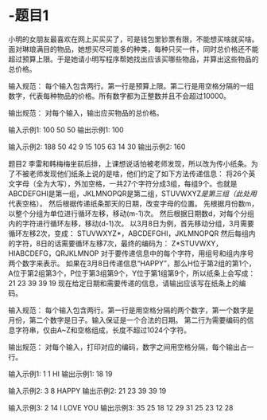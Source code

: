 # -题目1
小明的女朋友最喜欢在网上买买买了，可是钱包里钞票有限，不能想买啥就买啥。面对琳琅满目的物品，她想买尽可能多的种类，每种只买一件，同时总价格还不能超过预算上限。于是她请小明写程序帮她找出应该买哪些物品，并算出这些物品的总价格。

输入规范：
每个输入包含两行。第一行是预算上限。第二行是用空格分隔的一组数字，代表每种物品的价格。所有数字都为正整数并且不会超过10000。

输出规范：
对每个输入，输出应买物品的总价格。

输入示例1:
100
50 50
输出示例1:
100

输入示例2:
188
50 42 9 15 105 63 14 30
输出示例2:
160


题目2
李雷和韩梅梅坐前后排，上课想说话怕被老师发现，所以改为传小纸条。为了不被老师发现他们纸条上说的是啥，他们约定了如下方法传递信息：
将26个英文字母（全为大写），外加空格，一共27个字符分成3组，每组9个。也就是ABCDEFGHI是第一组，JKLMNOPQR是第二组，STUVWXYZ*是第三组（此处用*代表空格）。
然后根据传递纸条那天的日期，改变字母的位置。
先根据月份数m，以整个分组为单位进行循环左移，移动(m-1)次。
然后根据日期数d，对每个分组内的字符进行循环左移，移动(d-1)次。
以3月8日为例，首先移动分组，3月需要循环左移2次，变成：
STUVWXYZ*，ABCDEFGHI，JKLMNOPQR
然后每组内的字符，8日的话需要循环左移7次，最终的编码为：
Z*STUVWXY，HIABCDEFG，QRJKLMNOP
对于要传递信息中的每个字符，用组号和组内序号两个数字来表示。
如果在3月8日传递信息“HAPPY”，那么H位于第2组的第1个，A位于第2组第3个，P位于第3组第9个，Y位于第1组第9个，所以纸条上会写成：
21 23 39 39 19
现在给定日期和需要传递的信息，请输出应该写在纸条上的编码。

输入规范：
每个输入包含两行。第一行是用空格分隔的两个数字，第一个数字是月份，第二个数字是日子。输入保证是一个合法的日期。
第二行为需要编码的信息字符串，仅由A~Z和空格组成，长度不超过1024个字符。

输出规范：
对每个输入，打印对应的编码，数字之间用空格分隔，每个输出占一行。

输入示例1:
1 1
HI
输出示例1:
18 19

输入示例2:
3 8
HAPPY
输出示例2:
21 23 39 39 19

输入示例3:
2 14
I LOVE YOU
输出示例3:
35 25 18 12 29 31 25 23 12 28
